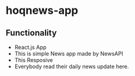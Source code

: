 # hoqnews-app
## Functionality
* React.js App
* This is simple News app made by NewsAPI
* This Resposive
* Everybody read their daily news update here.

